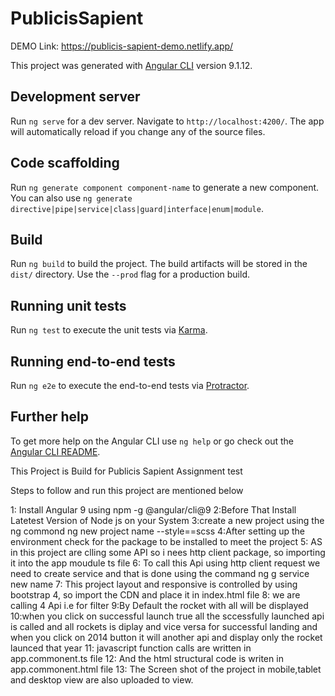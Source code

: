 # PublicisSapient

DEMO Link: https://publicis-sapient-demo.netlify.app/

This project was generated with [Angular CLI](https://github.com/angular/angular-cli) version 9.1.12.

## Development server

Run `ng serve` for a dev server. Navigate to `http://localhost:4200/`. The app will automatically reload if you change any of the source files.

## Code scaffolding

Run `ng generate component component-name` to generate a new component. You can also use `ng generate directive|pipe|service|class|guard|interface|enum|module`.

## Build

Run `ng build` to build the project. The build artifacts will be stored in the `dist/` directory. Use the `--prod` flag for a production build.

## Running unit tests

Run `ng test` to execute the unit tests via [Karma](https://karma-runner.github.io).

## Running end-to-end tests

Run `ng e2e` to execute the end-to-end tests via [Protractor](http://www.protractortest.org/).

## Further help

To get more help on the Angular CLI use `ng help` or go check out the [Angular CLI README](https://github.com/angular/angular-cli/blob/master/README.md).


This Project is Build for Publicis Sapient Assignment test

Steps to follow and run this project are mentioned below

1: Install Angular 9 using npm -g @angular/cli@9
2:Before That Install Latetest Version of Node js on your System
3:create a new project using the ng commond ng new project name --style==scss
4:After setting up the environment check for the package to be installed to meet the project
5: AS in this project are clling some API so i nees http client package, so importing it into the app moudule ts file
6: To call this Api using http client request we need to create service and that is done using the command ng g service new name
7: This project layout and responsive is controlled by using bootstrap 4, so import the CDN and place it in index.html file
8: we are calling 4 Api i.e for filter 
9:By Default the rocket with all will be displayed 
10:when you click on successful launch true all the sccessfully launched api is called and all rockets is diplay and vice versa for successful landing and when you click on 2014 button it will another api and display only the rocket launced that year
11: javascript function calls are written in  app.commonent.ts file
12: And the html structural code is writen in app.commonent.html file
13: The Screen shot of the project in mobile,tablet and desktop view are also uploaded to view.

